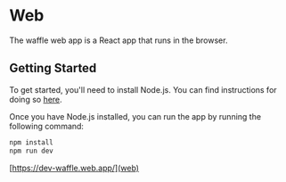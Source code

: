 # Web

The waffle web app is a React app that runs in the browser.

## Getting Started

To get started, you'll need to install Node.js. You can find instructions for doing so [here](https://nodejs.org/en/download/).

Once you have Node.js installed, you can run the app by running the following command:

```bash
npm install
npm run dev
```

[https://dev-waffle.web.app/](web)
